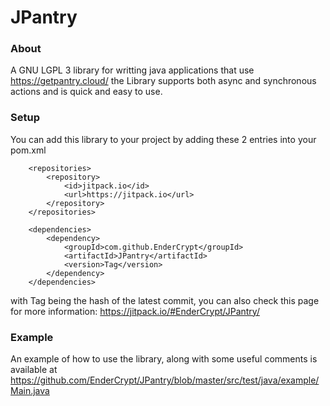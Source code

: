 # JPantry

### About
A GNU LGPL 3 library for writting java applications that use https://getpantry.cloud/
the Library supports both async and synchronous actions and is quick and easy to use.

### Setup
You can add this library to your project by adding these 2 entries into your pom.xml

		<repositories>
			<repository>
				<id>jitpack.io</id>
				<url>https://jitpack.io</url>
			</repository>
		</repositories>

    	<dependencies>
			<dependency>
				<groupId>com.github.EnderCrypt</groupId>
				<artifactId>JPantry</artifactId>
				<version>Tag</version>
			</dependency>
		</dependencies>

with Tag being the hash of the latest commit, you can also check this page for more information: https://jitpack.io/#EnderCrypt/JPantry/

### Example
An example of how to use the library, along with some useful comments is available at https://github.com/EnderCrypt/JPantry/blob/master/src/test/java/example/Main.java
